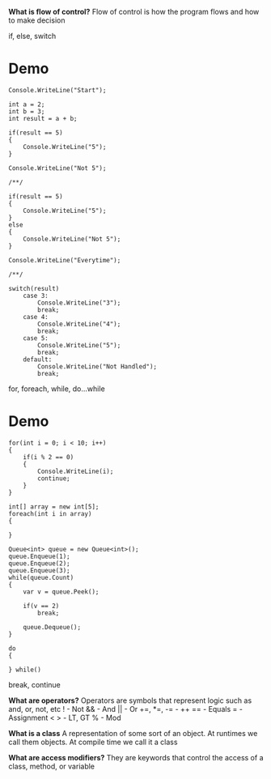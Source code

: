 **What is flow of control?**
Flow of control is how the program flows and how to make decision

if, else, switch

# Demo
```
Console.WriteLine("Start");

int a = 2;
int b = 3;
int result = a + b;

if(result == 5)
{
	Console.WriteLine("5");
}

Console.WriteLine("Not 5");

/**/

if(result == 5)
{
	Console.WriteLine("5");
}
else
{
	Console.WriteLine("Not 5");
}

Console.WriteLine("Everytime");

/**/

switch(result)
	case 3:
		Console.WriteLine("3");
		break;
	case 4:
		Console.WriteLine("4");
		break;
	case 5:
		Console.WriteLine("5");
		break;
	default:
		Console.WriteLine("Not Handled");
		break;

```

for, foreach, while, do...while

# Demo
```
for(int i = 0; i < 10; i++)
{
	if(i % 2 == 0)
	{
		Console.WriteLine(i);
		continue;
	}
}

int[] array = new int[5];
foreach(int i in array)
{

}

Queue<int> queue = new Queue<int>();
queue.Enqueue(1);
queue.Enqueue(2);
queue.Enqueue(3);
while(queue.Count)
{
	var v = queue.Peek();
	
	if(v == 2)
		break;
	
	queue.Dequeue();
}

do
{

} while()
```

break, continue

**What are operators?**
Operators are symbols that represent logic such as and, or, not, etc
! - Not
&& - And
|| - Or
+=, *=, -= - 
++
== - Equals
= - Assignment
< > - LT, GT
% - Mod

**What is a class**
A representation of some sort of an object. 
At runtimes we call them objects. At compile time we call it a class

**What are access modifiers?**
They are keywords that control the access of a class, method, or variable